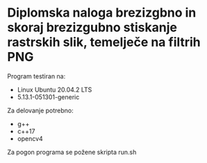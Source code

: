 # Diplomska naloga brezizgbno in skoraj brezizgubno stiskanje rastrskih slik, temelječe na filtrih PNG

Program testiran na:
- Linux Ubuntu 20.04.2 LTS 
- 5.13.1-051301-generic

Za delovanje potrebno:
- g++
- c++17
- opencv4

Za pogon programa se požene skripta run.sh
